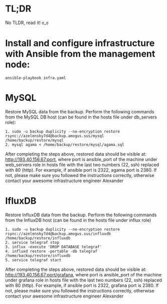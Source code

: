 # TL;DR
No TLDR, read it! ಠ_ಠ


# Install and configure infrastructure with Ansible from the management node:

    ansible-playbook infra.yaml

# MySQL
Restore MySQL data from the backup. Perform the following commands from the MySQL DB host (can be found in the hosts file under db_servers role):

    1. sudo -u backup duplicity --no-encryption restore rsync://azelensky7d4@backup.amogus.sus/mysql /home/backup/restore/mysql
    2. mysql agama < /home/backup/restore/mysql/agama.sql

After completing the steps above, restored data should be visible at: http://193.40.156.67:port, where port is ansible_port of the machine under web_servers role in hosts file with the last two numbers (22, ssh) replaced with 80 (http). For example, if ansible port is 2322, agama port is 2380.
If not, please make sure you followed the instructions correctly, otherwise contact your awesome infrastructure engineer Alexander


# IfluxDB
Restore InfluxDB data from the backup. Perform the following commands from the InfluxDB host (can be found in the hosts file under influx role)

    1. sudo -u backup duplicity --no-encryption restore rsync://azelensky7d4@backup.amogus.sus/influxdb /home/backup/restore/influxdb
    2. service telegraf stop
    3. influx -execute 'DROP DATABASE telegraf'
    4. influxd restore -portable -db telegraf /home/backup/restore/influxdb
    5. service telegraf start

After completing the steps above, restored data should be visible at: http://193.40.156.67:port/grafana, where port is ansible_port of the machine under grafana role in hosts file with the last two numbers (22, ssh) replaced with 80 (http). For example, if ansible port is 2322, grafana port is 2380.
If not, please make sure you followed the instructions correctly, otherwise contact your awesome infrastructure engineer Alexander
